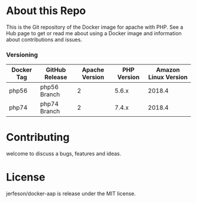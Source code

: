 # About this Repo

This is the Git repository of the Docker image for apache with PHP. See a Hub page to get or read me about using a Docker image and information about contributions and issues.

### Versioning
| Docker Tag | GitHub Release | Apache Version | PHP Version | Amazon Linux Version |
|-----|-------|-----|--------|--------|
| php56 | php56 Branch | 2 | 5.6.x | 2018.4 |
| php74 | php74 Branch | 2 | 7.4.x | 2018.4 |

# Contributing

welcome to discuss a bugs, features and ideas.

# License

 jerfeson/docker-aap  is release under the MIT license.

